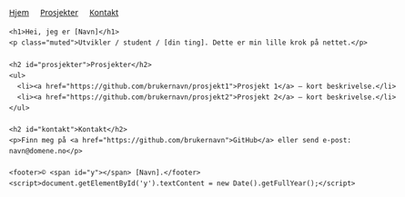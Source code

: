 <!doctype html>
<html lang="no">
  <head>
    <meta charset="utf-8" />
    <meta name="viewport" content="width=device-width, initial-scale=1" />
    <title>Hei! Jeg er [Navnet ditt]</title>
    <style>
      body { font-family: system-ui, sans-serif; max-width: 720px; margin: 4rem auto; padding: 0 1rem; line-height: 1.6; }
      nav a { margin-right: 1rem; }
      h1 { margin-bottom: .25rem; }
      .muted { color: #666; }
      footer { margin-top: 3rem; font-size: .9rem; color: #666; }
    </style>
  </head>
  <body>
    <nav>
      <a href="/">Hjem</a>
      <a href="#prosjekter">Prosjekter</a>
      <a href="#kontakt">Kontakt</a>
    </nav>

    <h1>Hei, jeg er [Navn]</h1>
    <p class="muted">Utvikler / student / [din ting]. Dette er min lille krok på nettet.</p>

    <h2 id="prosjekter">Prosjekter</h2>
    <ul>
      <li><a href="https://github.com/brukernavn/prosjekt1">Prosjekt 1</a> – kort beskrivelse.</li>
      <li><a href="https://github.com/brukernavn/prosjekt2">Prosjekt 2</a> – kort beskrivelse.</li>
    </ul>

    <h2 id="kontakt">Kontakt</h2>
    <p>Finn meg på <a href="https://github.com/brukernavn">GitHub</a> eller send e-post: navn@domene.no</p>

    <footer>© <span id="y"></span> [Navn].</footer>
    <script>document.getElementById('y').textContent = new Date().getFullYear();</script>
  </body>
</html>
